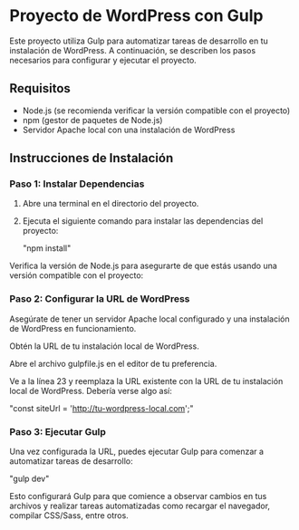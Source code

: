 # Proyecto de WordPress con Gulp

Este proyecto utiliza Gulp para automatizar tareas de desarrollo en tu instalación de WordPress. A continuación, se describen los pasos necesarios para configurar y ejecutar el proyecto.

## Requisitos

- Node.js (se recomienda verificar la versión compatible con el proyecto)
- npm (gestor de paquetes de Node.js)
- Servidor Apache local con una instalación de WordPress

## Instrucciones de Instalación

### Paso 1: Instalar Dependencias

1. Abre una terminal en el directorio del proyecto.
2. Ejecuta el siguiente comando para instalar las dependencias del proyecto:

   
   "npm install"

Verifica la versión de Node.js para asegurarte de que estás usando una versión compatible con el proyecto:


### Paso 2: Configurar la URL de WordPress
Asegúrate de tener un servidor Apache local configurado y una instalación de WordPress en funcionamiento.

Obtén la URL de tu instalación local de WordPress.

Abre el archivo gulpfile.js en el editor de tu preferencia.

Ve a la línea 23 y reemplaza la URL existente con la URL de tu instalación local de WordPress. Debería verse algo así:
   
   "const siteUrl = 'http://tu-wordpress-local.com';"

### Paso 3: Ejecutar Gulp
 Una vez configurada la URL, puedes ejecutar Gulp para comenzar a automatizar tareas de desarrollo:


"gulp dev"


Esto configurará Gulp para que comience a observar cambios en tus archivos y realizar tareas automatizadas como recargar el navegador, compilar CSS/Sass, entre otros.
